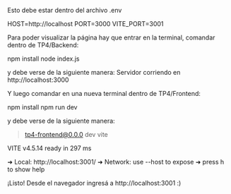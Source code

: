 Esto debe estar dentro del archivo .env

HOST=http://localhost
PORT=3000
VITE_PORT=3001

Para poder visualizar la página hay que entrar en la terminal, comandar dentro de TP4/Backend:

npm install
node index.js

y debe verse de la siguiente manera:
Servidor corriendo en http://localhost:3000


Y luego comandar en una nueva terminal dentro de TP4/Frontend:

npm install
npm run dev

y debe verse de la siguiente manera:
> tp4-frontend@0.0.0 dev
> vite


  VITE v4.5.14  ready in 297 ms

  ➜  Local:   http://localhost:3001/
  ➜  Network: use --host to expose
  ➜  press h to show help


  ¡Listo! Desde el navegador ingresá a http://localhost:3001 :)